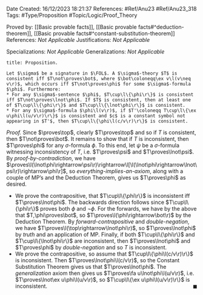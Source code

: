 <div class="topSpace"></div>

Date Created: 16/12/2023 18:21:37
References: #Ref/Anu23 #Ref/Anu23_318
Tags: #Type/Proposition #Topic/Logic/Proof_Theory

Proved by: [[Basic provable facts]], [[Basic provable facts#^deduction-theorem]], [[Basic provable facts#^constant-substitution-theorem]]
References: <i>Not Applicable</i>
Justifications: <i>Not Applicable</i>

Specializations: <i>Not Applicable</i>
Generalizations: <i>Not Applicable</i>

``` ad-Proposition
title: Proposition.

Let $\sigma$ be a signature in $\FOL$. A $\sigma$-theory $T$ is consistent iff $T\not\proves\bot$, where $\bot\coloneqq\ex v\l(v\neq v\r)$, which occurs iff $T\not\proves\phi$ for some $\sigma$-formula $\phi$. Furthermore:
* For any $\sigma$-sentence $\phi$, $T\cup\l\{\phi\r\}$ is consistent iff $T\not\proves\lnot\phi$. If $T$ is consistent, then at least one of $T\cup\l\{\phi\r\}$ and $T\cup\l\{\lnot\phi\r\}$ is consistent.
* For any $\sigma$-formula $\phi\l(v\r)$, if $T'\coloneqq T\cup\l\{\ex u\phi\l(u/v\r)\r\}$ is consistent and $c$ is a constant symbol not appearing in $T'$, then $T\cup\l\{\phi\l(c/v\r)\r\}$ is consistent.

```

<i>Proof.</i> Since $\proves\top$, clearly $T\proves\top$ and so if $T$ is consistent, then $T\not\proves\bot$. It remains to show that if $T$ is inconsistent, then $T\proves\phi$ for any $\sigma$-formula $\phi$. To this end, let $\psi$ be a $\sigma$-formula witnessing inconsistency of $T$, i.e. $T\proves\psi$ and $T\proves\lnot\psi$. By <i>proof-by-contradiction</i>, we have $\proves\l(\lnot\phi\rightarrow\psi\r)\rightarrow\l[\l(\lnot\phi\rightarrow\lnot\psi\r)\rightarrow\phi\r]$, so <i>everything-implies-an-axiom</i>, along with a couple of MP’s and the Deduction Theorem, gives us $T\proves\phi$ as desired.
* We prove the contrapositive, that $T\cup\l\{\phi\r\}$ is inconsistent iff $T\proves\lnot\phi$. The backwards direction follows since $T\cup\l\{\phi\r\}$ proves both $\phi$ and $\lnot\phi$. For the forwards, we have by the above that $T,\phi\proves\bot$, so $T\proves\l(\phi\rightarrow\bot\r)$ by the Deduction Theorem. By <i>forward-contrapositive</i> and <i>double-negation</i>, we have $T\proves\l(\top\rightarrow\lnot\phi\r)$, so $T\proves\lnot\phi$ by <i>truth</i> and an application of MP. Finally, if both $T\cup\l\{\phi\r\}$ and $T\cup\l\{\lnot\phi\r\}$ are inconsistent, then $T\proves\lnot\phi$ and $T\proves\phi$ by <i>double-negation</i> and so $T$ is inconsistent.
* We prove the contrapositive, so assume that $T\cup\l\{\phi\l(c/v\r)\r\}$ is inconsistent. Then $T\proves\lnot\phi\l(c/v\r)$, so the Constant Substitution Theorem gives us that $T\proves\lnot\phi$. The <i>generalization</i> axiom then gives us $T\proves\fa u\lnot\phi\l(u/v\r)$, i.e. $T\proves\lnot\ex u\phi\l(u/v\r)$, so $T\cup\l\{\ex u\phi\l(u/v\r)\r\}$ is inconsistent.<span style="float:right;">$\blacksquare$</span>
